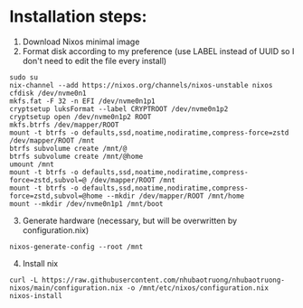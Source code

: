 # Installation steps:

1. Download Nixos minimal image
2. Format disk according to my preference (use LABEL instead of UUID so I don't need to edit the file every install)
```console
sudo su
nix-channel --add https://nixos.org/channels/nixos-unstable nixos
cfdisk /dev/nvme0n1
mkfs.fat -F 32 -n EFI /dev/nvme0n1p1
cryptsetup luksFormat --label CRYPTROOT /dev/nvme0n1p2
cryptsetup open /dev/nvme0n1p2 ROOT
mkfs.btrfs /dev/mapper/ROOT
mount -t btrfs -o defaults,ssd,noatime,nodiratime,compress-force=zstd /dev/mapper/ROOT /mnt
btrfs subvolume create /mnt/@
btrfs subvolume create /mnt/@home
umount /mnt
mount -t btrfs -o defaults,ssd,noatime,nodiratime,compress-force=zstd,subvol=@ /dev/mapper/ROOT /mnt
mount -t btrfs -o defaults,ssd,noatime,nodiratime,compress-force=zstd,subvol=@home --mkdir /dev/mapper/ROOT /mnt/home
mount --mkdir /dev/nvme0n1p1 /mnt/boot
```
3. Generate hardware (necessary, but will be overwritten by configuration.nix)
```console
nixos-generate-config --root /mnt
```
4. Install nix
```console
curl -L https://raw.githubusercontent.com/nhubaotruong/nhubaotruong-nixos/main/configuration.nix -o /mnt/etc/nixos/configuration.nix
nixos-install
```

